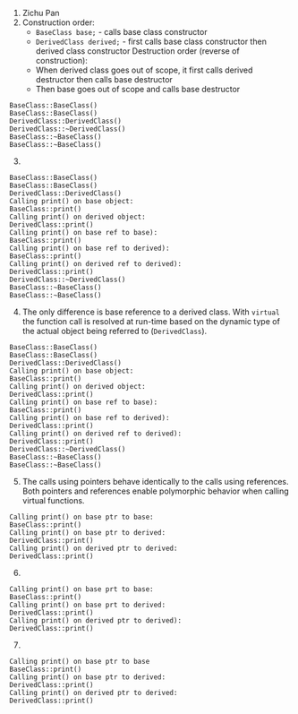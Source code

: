 1. Zichu Pan
2. Construction order:
	- `BaseClass base;` - calls base class constructor
	- `DerivedClass derived;` - first calls base class constructor then derived class constructor
	Destruction order (reverse of construction):
	- When derived class goes out of scope, it first calls derived destructor then calls base destructor
	- Then base goes out of scope and calls base destructor
```
BaseClass::BaseClass()
BaseClass::BaseClass()
DerivedClass::DerivedClass()
DerivedClass::~DerivedClass()
BaseClass::~BaseClass()
BaseClass::~BaseClass()
```
3. 
```
BaseClass::BaseClass()
BaseClass::BaseClass()
DerivedClass::DerivedClass()
Calling print() on base object:
BaseClass::print()
Calling print() on derived object:
DerivedClass::print()
Calling print() on base ref to base):
BaseClass::print()
Calling print() on base ref to derived):
BaseClass::print()
Calling print() on derived ref to derived):
DerivedClass::print()
DerivedClass::~DerivedClass()
BaseClass::~BaseClass()
BaseClass::~BaseClass()
```
4. The only difference is base reference to a derived class. With `virtual` the function call is resolved at run-time based on the dynamic type of the actual object being referred to (`DerivedClass`).
```
BaseClass::BaseClass()
BaseClass::BaseClass()
DerivedClass::DerivedClass()
Calling print() on base object:
BaseClass::print()
Calling print() on derived object:
DerivedClass::print()
Calling print() on base ref to base):
BaseClass::print()
Calling print() on base ref to derived):
DerivedClass::print()
Calling print() on derived ref to derived):
DerivedClass::print()
DerivedClass::~DerivedClass()
BaseClass::~BaseClass()
BaseClass::~BaseClass()
```
5. The calls using pointers behave identically to the calls using references. Both pointers and references enable polymorphic behavior when calling virtual functions.
```
Calling print() on base ptr to base:
BaseClass::print()
Calling print() on base ptr to derived:
DerivedClass::print()
Calling print() on derived ptr to derived:
DerivedClass::print()
```
6. 
```
Calling print() on base prt to base:
BaseClass::print()
Calling print() on base prt to derived:
DerivedClass::print()
Calling print() on derived ptr to derived):
DerivedClass::print()
```
7. 
```
Calling print() on base ptr to base
BaseClass::print()
Calling print() on base ptr to derived:
DerivedClass::print()
Calling print() on derived ptr to derived:
DerivedClass::print()
```
